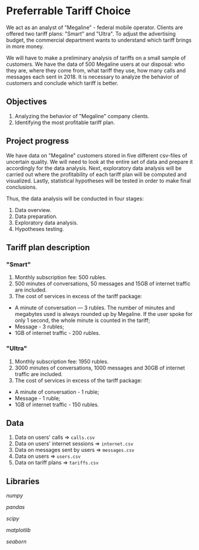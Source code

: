 # Preferrable Tariff Choice

We act as an analyst of "Megaline" - federal mobile operator. Clients are offered two tariff plans: "Smart" and "Ultra". To adjust the advertising budget, 
the commercial department wants to understand which tariff brings in more money. 

We will have to make a preliminary analysis of tariffs on a small sample of customers. We have the data of 500 Megaline users at our disposal: 
who they are, where they come from, what tariff they use, how many calls and messages each sent in 2018. It is necessary to analyze the behavior of 
customers and conclude which tariff is better.

## Objectives

1. Analyzing the behavior of "Megaline" company clients.
2. Identifying the most profitable tariff plan.

## Project progress

We have data on "Megaline" customers stored in five different csv-files of uncertain quality. We will need to look at the entire set of data and prepare it accordingly for the data analysis. Next, exploratory data analysis will be carried out where the profitability of each tariff plan will be computed and 
visualized. Lastly, statistical hypotheses will be tested in order to make final conclusions.

Thus, the data analysis will be conducted in four stages:

1. Data overview.
2. Data preparation.
3. Exploratory data analysis.
4. Hypotheses testing.

## Tariff plan description

### "Smart"

1. Monthly subscription fee: 500 rubles.
2. 500 minutes of conversations, 50 messages and 15GB of internet traffic are included.
3. The cost of services in excess of the tariff package:
  - A minute of conversation — 3 rubles. The number of minutes and megabytes used is always rounded up by Megaline. 
If the user spoke for only 1 second, the whole minute is counted in the tariff;
  - Message - 3 rubles;
  - 1GB of internet traffic - 200 rubles.

### "Ultra"

1. Monthly subscription fee: 1950 rubles.
2. 3000 minutes of conversations, 1000 messages and 30GB of internet traffic are included.
3. The cost of services in excess of the tariff package:
  - A minute of conversation - 1 ruble;
  - Message - 1 ruble;
  - 1GB of internet traffic - 150 rubles.

## Data

1. Data on users' calls => `calls.csv`
2. Data on users' internet sessions => `internet.csv`
3. Data on messages sent by users => `messages.csv`
4. Data on users => `users.csv`
5. Data on tariff plans => `tariffs.csv`

## Libraries

*numpy*

*pandas*

*scipy*

*matplotlib*

*seaborn*
